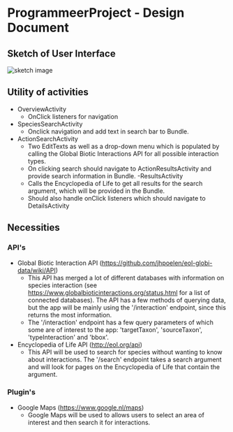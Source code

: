 # ProgrammeerProject - Design Document

## Sketch of User Interface
![sketch image](https://github.com/romanlakerveld/ProgProj/blob/master/doc/DesignV3.bmp?raw=true)

## Utility of activities
- OverviewActivity
  - OnClick listeners for navigation
- SpeciesSearchActivity
  - Onclick navigation and add text in search bar to Bundle.
- ActionSearchActivity
  - Two EditTexts as well as a drop-down menu which is populated by calling the Global Biotic Interactions API for all possible interaction types. 
  - On clicking search should navigate to ActionResultsActivity and provide search information in Bundle.
-ResultsActivity
  - Calls the Encyclopedia of Life to get all results for the search argument, which will be provided in the Bundle.
  - Should also handle onClick listeners which should navigate to DetailsActivity

## Necessities

### API's
- Global Biotic Interaction API (https://github.com/jhpoelen/eol-globi-data/wiki/API)
  - This API has merged a lot of different databases with information on species interaction (see https://www.globalbioticinteractions.org/status.html for a list of connected databases). The API has a few methods of querying data, but the app will be mainly using the '/interaction' endpoint, since this returns the most information.
  - The '/interaction' endpoint has a few query parameters of which some are of interest to the app: 'targetTaxon', 'sourceTaxon', 'typeInteraction' and 'bbox'.
- Encyclopedia of Life API (http://eol.org/api)
  - This API will be used to search for species without wanting to know about interactions. The '/search' endpoint takes a search argument and will look for pages on the Encyclopedia of Life that contain the argument.
### Plugin's
- Google Maps (https://www.google.nl/maps)
  - Google Maps will be used to allows users to select an area of interest and then search it for interactions.
